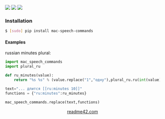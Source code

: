 <!--
https://readme42.com
-->


[![](https://img.shields.io/pypi/v/mac-speech-commands.svg?maxAge=3600)](https://pypi.org/project/mac-speech-commands/)
[![](https://img.shields.io/badge/License-Unlicense-blue.svg?longCache=True)](https://unlicense.org/)
[![](https://github.com/andrewp-as-is/mac-speech-commands.py/workflows/tests42/badge.svg)](https://github.com/andrewp-as-is/mac-speech-commands.py/actions)

### Installation
```bash
$ [sudo] pip install mac-speech-commands
```

#### Examples
russian minutes plural:
```python
import mac_speech_commands
import plural_ru

def ru_minutes(value):
    return "%s %s" % (value.replace("1","одну"),plural_ru.ru(int(value),['минуту','минуты','минут']))

text="... длится [[ru:minutes 10]]"
functions = {"ru:minutes":ru_minutes}

mac_speech_commands.replace(text,functions)
```

<p align="center">
    <a href="https://readme42.com/">readme42.com</a>
</p>
